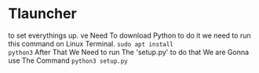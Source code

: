 # Tlauncher

to set everythings up.
ve Need To download Python to do it we need to run this command on Linux Terminal.
<code>sudo apt install python3</code>
After That We Need to run The 'setup.py'
to do that We are Gonna use The Command 
<code>python3 setup.py</code>
